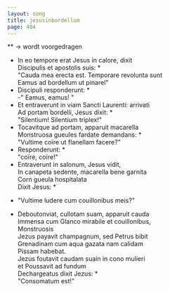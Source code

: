 ```yaml
---
layout: song
title: jesusinbordellum
page: 404
---
```


﻿** -> wordt voorgedragen  

* In eo tempore erat Jesus in calore, dixit  
Discipulis et apostolis suis: *  
"Cauda mea erecta est. Temporare revolunta sunt  
Eamus ad bordellum ut pinarel"  
* Discipuli responderunt: *  
-" Eamus, eamus! "  
* Et entraverunt in viam Sancti Laurenti: arrivati  
Ad portam bordelli, Jesus dixit: *  
"Silentium! Silentium triplex!"  
* Tocavitque ad portam, apparuit macarella  
Monstruosa gueules fardate demandans: *  
"Vultime coïre ut flanellam facere?"  
* Responderunt: *  
"coïre, coïre!"  
* Entraverunt in salonum, Jesus vidit,  
In canapeta sedente, macarella bene garnita  
Corn gueula hospitalata  
Dixit Jesus: *  
- "Vultime ludere cum couillonibus meis?"  
* Deboutonviat, cullotam suam, apparuit cauda  
Immensa cum Glanco mirabile et couillonibus,  
Monstruosis  
Jezus payavit champagnum, sed Petrus bibit  
Grenadinam cum aqua gazata nam calidam  
Pissam habebat.  
Jezus foutavit caudam suain in cono mulieri  
et Poussavit ad fundum  
Dechargeatus dixit Jezus: *  
"Consomatum est!"  
